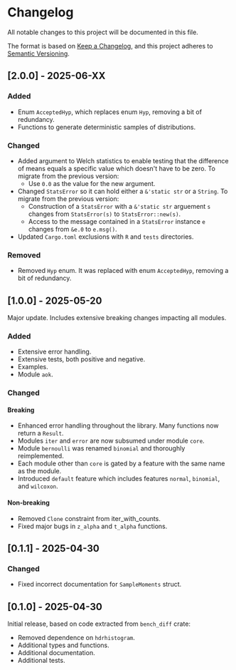 # Changelog

All notable changes to this project will be documented in this file.

The format is based on [Keep a Changelog](https://keepachangelog.com/en/1.1.0/),
and this project adheres to [Semantic Versioning](https://semver.org/spec/v2.0.0.html).

## [2.0.0] - 2025-06-XX

### Added

- Enum `AcceptedHyp`, which replaces enum `Hyp`, removing a bit of redundancy.
- Functions to generate deterministic samples of distributions.

### Changed

- Added argument to Welch statistics to enable testing that the difference of means equals a specific value which doesn't have to be zero. To migrate from the previous version:
  - Use `0.0` as the value for the new argument.
- Changed `StatsError` so it can hold either a `&'static str` or a `String`. To migrate from the previous version:
  - Construction of a `StatsError` with a `&'static str` arguement `s` changes from `StatsError(s)` to `StatsError::new(s)`.
  - Access to the message contained in a `StatsError` instance `e` changes from `&e.0` to `e.msg()`.
- Updated `Cargo.toml` exclusions with `R` and `tests` directories.

### Removed

- Removed `Hyp` enum. It was replaced with enum `AcceptedHyp`, removing a bit of redundancy.

## [1.0.0] - 2025-05-20

Major update. Includes extensive breaking changes impacting all modules.

### Added

- Extensive error handling.
- Extensive tests, both positive and negative.
- Examples.
- Module `aok`.

### Changed

#### Breaking

- Enhanced error handling throughout the library. Many functions now return a `Result`.
- Modules `iter` and `error` are now subsumed under module `core`.
- Module `bernoulli` was renamed `binomial` and thoroughly reimplemented.
- Each module other than `core` is gated by a feature with the same name as the module.
- Introduced `default` feature which includes features `normal`, `binomial`, and `wilcoxon`.

#### Non-breaking

- Removed `Clone` constraint from iter_with_counts.
- Fixed major bugs in `z_alpha` and `t_alpha` functions.

## [0.1.1] - 2025-04-30

### Changed

- Fixed incorrect documentation for `SampleMoments` struct.

## [0.1.0] - 2025-04-30

Initial release, based on code extracted from `bench_diff` crate:
- Removed dependence on `hdrhistogram`.
- Additional types and functions.
- Additional documentation.
- Additional tests.
